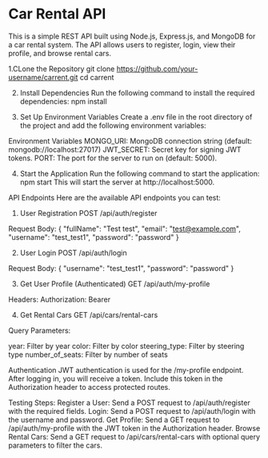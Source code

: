 # Car Rental API

This is a simple REST API built using Node.js, Express.js, and MongoDB for a car rental system. The API allows users to register, login, view their profile, and browse rental cars.

1.CLone the Repository
git clone https://github.com/your-username/carrent.git
cd carrent

2. Install Dependencies
Run the following command to install the required dependencies:
npm install

3. Set Up Environment Variables
Create a .env file in the root directory of the project and add the following environment variables:

Environment Variables
MONGO_URI: MongoDB connection string (default: mongodb://localhost:27017)
JWT_SECRET: Secret key for signing JWT tokens.
PORT: The port for the server to run on (default: 5000).

4. Start the Application
Run the following command to start the application:
npm start
This will start the server at http://localhost:5000.

API Endpoints
Here are the available API endpoints you can test:

1. User Registration
POST /api/auth/register

Request Body:
{
  "fullName": "Test test",
  "email": "test@example.com",
  "username": "test_test1",
  "password": "password"
}

2. User Login
POST /api/auth/login

Request Body:
{
  "username": "test_test1",
  "password": "password"
}

3. Get User Profile (Authenticated)
GET /api/auth/my-profile

Headers:
Authorization: Bearer <JWT Token>

4. Get Rental Cars
GET /api/cars/rental-cars

Query Parameters:

year: Filter by year 
color: Filter by color 
steering_type: Filter by steering type 
number_of_seats: Filter by number of seats 


Authentication
JWT authentication is used for the /my-profile endpoint. After logging in, you will receive a token. Include this token in the Authorization header to access protected routes.

Testing Steps:
Register a User: Send a POST request to /api/auth/register with the required fields.
Login: Send a POST request to /api/auth/login with the username and password.
Get Profile: Send a GET request to /api/auth/my-profile with the JWT token in the Authorization header.
Browse Rental Cars: Send a GET request to /api/cars/rental-cars with optional query parameters to filter the cars.
